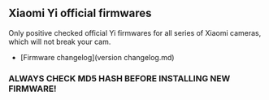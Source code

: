 ## Xiaomi Yi official firmwares

Only positive checked official Yi firmwares for all series of Xiaomi cameras, which will not break your cam.

 * [Firmware changelog](version changelog.md)



### ALWAYS CHECK MD5 HASH BEFORE INSTALLING NEW FIRMWARE!



